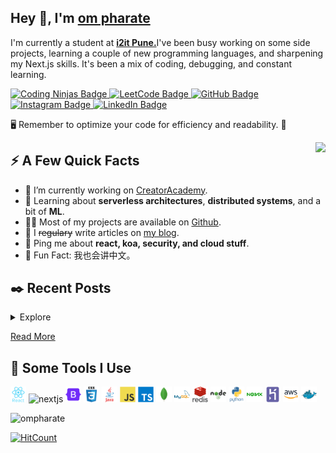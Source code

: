 <h2>Hey 👋, I'm <a href="https://www.ompharate.tech">om pharate</a></h2>
<p>I'm currently a student at <strong><a href="https://www.isquareit.edu.in/"> i2it Pune.</a></strong>I've been busy working on some side projects, learning a couple of new programming languages, and sharpening my Next.js skills. It's been a mix of coding, debugging, and constant learning.</p>
<p>
  <a href="https://www.naukri.com/code360/profile/ompharate">
    <img src="https://img.shields.io/badge/-Coding%20Ninjas-F16436?style=flat-square&labelColor=F16436&logo=Coding-Ninjas&link=https://www.codingninjas.com" alt="Coding Ninjas Badge">
  </a>
  <a href="https://leetcode.com">
    <img src="https://img.shields.io/badge/-LeetCode-FFA116?style=flat-square&labelColor=FFA116&logo=LeetCode&link=https://leetcode.com" alt="LeetCode Badge">
  </a>
  <a href="https://leetcode.com/ompharate">
    <img src="https://img.shields.io/badge/-GitHub-181717?style=flat-square&labelColor=181717&logo=GitHub&link=https://github.com/yourusername" alt="GitHub Badge">
  </a>
  <a href="https://www.instagram.com/ompharate_11">
    <img src="https://img.shields.io/badge/-Instagram-E4405F?style=flat-square&labelColor=E4405F&logo=Instagram&link=https://www.instagram.com/yourusername" alt="Instagram Badge">
  </a>
  <a href="https://www.linkedin.com/in/ompharate11">
    <img src="https://img.shields.io/badge/-LinkedIn-0077B5?style=flat-square&labelColor=0077B5&logo=LinkedIn&link=https://www.linkedin.com/in/yourusername/" alt="LinkedIn Badge">
  </a>
</p>

<p>🖥️ Remember to optimize your code for efficiency and readability. 📝</p>
<img align="right" src="https://media1.giphy.com/media/13HgwGsXF0aiGY/giphy.gif" />
<h2>⚡️ A Few Quick Facts</h2>
<ul>
<li>🔭 I’m currently working on <a href="https://github.com/ompharate/creator-academy">CreatorAcademy</a>.</li>
<li>🧐 Learning about <strong>serverless architectures</strong>, <strong>distributed systems</strong>, and a bit of <strong>ML</strong>.</li>
<li>👨‍💻 Most of my projects are available on <a href="https://github.com/ompharate">Github</a>.</li>
<li>📝 I <del>regulary</del> write articles on <a href="https://blog.stanleylim.me">my blog</a>.</li>
<li>💬 Ping me about <strong>react, koa, security, and cloud stuff</strong>.</li>
<li>🎉 Fun Fact: 我也会讲中文。</li>
</ul>
<h2>✒️ Recent Posts</h2>
<details>
    <summary>Explore</summary>
    <li><a target="_blank" href="https://blog.stanleylim.me/maximizing-efficiency-and-impact---why-i-choose-mermaid-for-graph-creation">Maximizing Efficiency and Impact - Why I Choose Mermaid for Graph Creation — June 19, 2023</a></li><li><a target="_blank" href="https://blog.stanleylim.me/til-how-casing-can-break-netlify-functions">TIL How Casing Can Break Netlify Functions — February 27, 2023</a></li><li><a target="_blank" href="https://blog.stanleylim.me/godaddy-redirect-hack">GoDaddy Redirect Hack — December 20, 2022</a></li><li><a target="_blank" href="https://blog.stanleylim.me/airpods-not-charging-on-windows">Airpods Not Charging on Windows — August 19, 2022</a></li><li><a target="_blank" href="https://blog.stanleylim.me/the-fastest-way-to-develop-and-deploy-your-next-project">⚡ The Fastest Way to Develop and Deploy Your Next Project — June 09, 2022</a></li>
</details>
<p><a target="_blank" href="https://blog.stanleylim.me">Read More</a></p>
<h2>🚀 Some Tools I Use</h2>
<p align="left">
<img src="https://raw.githubusercontent.com/devicons/devicon/master/icons/react/react-original-wordmark.svg" alt="react" width="25" height="25" />
  <img src="https://cdn.jsdelivr.net/gh/devicons/devicon@latest/icons/nextjs/nextjs-original.svg"  alt="nextjs" width="25" height="25"/>
<img src="https://raw.githubusercontent.com/devicons/devicon/master/icons/bootstrap/bootstrap-plain.svg" alt="bootstrap" width="25" height="25" />
<img src="https://raw.githubusercontent.com/devicons/devicon/master/icons/css3/css3-original-wordmark.svg" alt="css3" width="25" height="25" />
<img src="https://raw.githubusercontent.com/devicons/devicon/master/icons/java/java-original-wordmark.svg" alt="java" width="25" height="25" />
<img src="https://raw.githubusercontent.com/devicons/devicon/master/icons/javascript/javascript-original.svg" alt="javascript" width="25" height="25" />
<img src="https://raw.githubusercontent.com/devicons/devicon/master/icons/typescript/typescript-original.svg" alt="typescript" width="25" height="25" />
<img src="https://raw.githubusercontent.com/devicons/devicon/master/icons/mongodb/mongodb-original.svg" alt="mongodb" width="25" height="25" />
<img src="https://raw.githubusercontent.com/devicons/devicon/master/icons/mysql/mysql-original-wordmark.svg" alt="mysql" width="25" height="25" />
<img src="https://raw.githubusercontent.com/devicons/devicon/master/icons/redis/redis-original-wordmark.svg" alt="redis" width="25" height="25" />
<img src="https://raw.githubusercontent.com/devicons/devicon/master/icons/nodejs/nodejs-original-wordmark.svg" alt="nodejs" width="25" height="25" />
<img src="https://raw.githubusercontent.com/devicons/devicon/master/icons/python/python-original-wordmark.svg" alt="python" width="25" height="25" />
<img src="https://raw.githubusercontent.com/devicons/devicon/master/icons/nginx/nginx-original.svg" alt="nginx" width="25" height="25" />
<img src="https://raw.githubusercontent.com/devicons/devicon/master/icons/heroku/heroku-plain.svg" alt="heroku" width="25" height="25" />
<img src="https://raw.githubusercontent.com/github/explore/80688e429a7d4ef2fca1e82350fe8e3517d3494d/topics/aws/aws.png" alt="aws" width="25" height="25" />
<img src="https://raw.githubusercontent.com/devicons/devicon/master/icons/docker/docker-original.svg" alt="Docker" width="25" height="25" />
</p>
<img src="https://github-readme-stats.vercel.app/api?username=ompharate&show_icons=true&count_private=true" alt="ompharate" />
<p><a href="http://hits.dwyl.com/ompharate/ompharate/spiderpig86.svg?style=flat-square"><img src="https://hits.dwyl.com/ompharate/ompharate/spiderpig86.svg?style=flat-square" alt="HitCount"></a></p>
